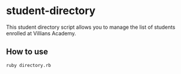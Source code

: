 # student-directory

This student directory script allows you to manage the list of students enrolled at Villians Academy.

## How to use

```shell
ruby directory.rb
```